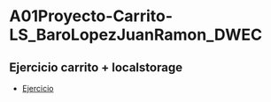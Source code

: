 # A01Proyecto-Carrito-LS_BaroLopezJuanRamon_DWEC

## Ejercicio carrito + localstorage

* [Ejercicio](https://juanrabaro.github.io/A01Proyecto-Carrito-LS_BaroLopezJuanRamon_DWEC/index.html)
